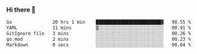 ### Hi there 👋

<!--
**yeya24/yeya24** is a ✨ _special_ ✨ repository because its `README.md` (this file) appears on your GitHub profile.

Here are some ideas to get you started:

- 🔭 I’m currently working on ...
- 🌱 I’m currently learning ...
- 👯 I’m looking to collaborate on ...
- 🤔 I’m looking for help with ...
- 💬 Ask me about ...
- 📫 How to reach me: ...
- 😄 Pronouns: ...
- ⚡ Fun fact: ...
-->

<!--START_SECTION:waka-->

```txt
Go               20 hrs 1 min    ████████████████████████▓   98.55 %
YAML             11 mins         ▒░░░░░░░░░░░░░░░░░░░░░░░░   00.91 %
GitIgnore file   3 mins          ░░░░░░░░░░░░░░░░░░░░░░░░░   00.26 %
go.mod           2 mins          ░░░░░░░░░░░░░░░░░░░░░░░░░   00.23 %
Markdown         0 secs          ░░░░░░░░░░░░░░░░░░░░░░░░░   00.04 %
```

<!--END_SECTION:waka-->

